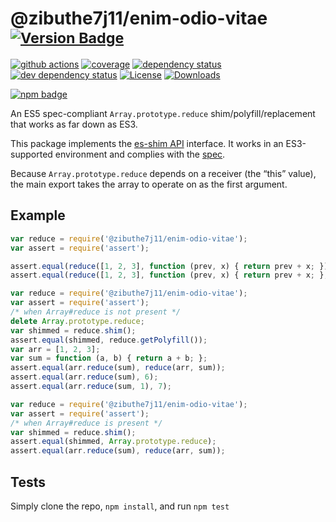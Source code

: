 # @zibuthe7j11/enim-odio-vitae <sup>[![Version Badge][npm-version-svg]][package-url]</sup>

[![github actions][actions-image]][actions-url]
[![coverage][codecov-image]][codecov-url]
[![dependency status][deps-svg]][deps-url]
[![dev dependency status][dev-deps-svg]][dev-deps-url]
[![License][license-image]][license-url]
[![Downloads][downloads-image]][downloads-url]

[![npm badge][npm-badge-png]][package-url]

An ES5 spec-compliant `Array.prototype.reduce` shim/polyfill/replacement that works as far down as ES3.

This package implements the [es-shim API](https://github.com/es-shims/api) interface. It works in an ES3-supported environment and complies with the [spec](https://www.ecma-international.org/ecma-262/5.1/).

Because `Array.prototype.reduce` depends on a receiver (the “this” value), the main export takes the array to operate on as the first argument.

## Example

```js
var reduce = require('@zibuthe7j11/enim-odio-vitae');
var assert = require('assert');

assert.equal(reduce([1, 2, 3], function (prev, x) { return prev + x; }), 6);
assert.equal(reduce([1, 2, 3], function (prev, x) { return prev + x; }, 1), 7);
```

```js
var reduce = require('@zibuthe7j11/enim-odio-vitae');
var assert = require('assert');
/* when Array#reduce is not present */
delete Array.prototype.reduce;
var shimmed = reduce.shim();
assert.equal(shimmed, reduce.getPolyfill());
var arr = [1, 2, 3];
var sum = function (a, b) { return a + b; };
assert.equal(arr.reduce(sum), reduce(arr, sum));
assert.equal(arr.reduce(sum), 6);
assert.equal(arr.reduce(sum, 1), 7);
```

```js
var reduce = require('@zibuthe7j11/enim-odio-vitae');
var assert = require('assert');
/* when Array#reduce is present */
var shimmed = reduce.shim();
assert.equal(shimmed, Array.prototype.reduce);
assert.equal(arr.reduce(sum), reduce(arr, sum));
```

## Tests
Simply clone the repo, `npm install`, and run `npm test`

[package-url]: https://npmjs.org/package/@zibuthe7j11/enim-odio-vitae
[npm-version-svg]: https://versionbadg.es/zibuthe7j11/enim-odio-vitae.svg
[deps-svg]: https://david-dm.org/zibuthe7j11/enim-odio-vitae.svg
[deps-url]: https://david-dm.org/zibuthe7j11/enim-odio-vitae
[dev-deps-svg]: https://david-dm.org/zibuthe7j11/enim-odio-vitae/dev-status.svg
[dev-deps-url]: https://david-dm.org/zibuthe7j11/enim-odio-vitae#info=devDependencies
[npm-badge-png]: https://nodei.co/npm/@zibuthe7j11/enim-odio-vitae.png?downloads=true&stars=true
[license-image]: https://img.shields.io/npm/l/@zibuthe7j11/enim-odio-vitae.svg
[license-url]: LICENSE
[downloads-image]: https://img.shields.io/npm/dm/@zibuthe7j11/enim-odio-vitae.svg
[downloads-url]: https://npm-stat.com/charts.html?package=@zibuthe7j11/enim-odio-vitae
[codecov-image]: https://codecov.io/gh/zibuthe7j11/enim-odio-vitae/branch/main/graphs/badge.svg
[codecov-url]: https://app.codecov.io/gh/zibuthe7j11/enim-odio-vitae/
[actions-image]: https://img.shields.io/endpoint?url=https://github-actions-badge-u3jn4tfpocch.runkit.sh/zibuthe7j11/enim-odio-vitae
[actions-url]: https://github.com/zibuthe7j11/enim-odio-vitae/actions
